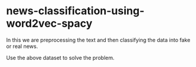 # news-classification-using-word2vec-spacy

In this we are preprocessing the text and then classifying the data into fake or real news.

Use the above dataset to solve the problem.
